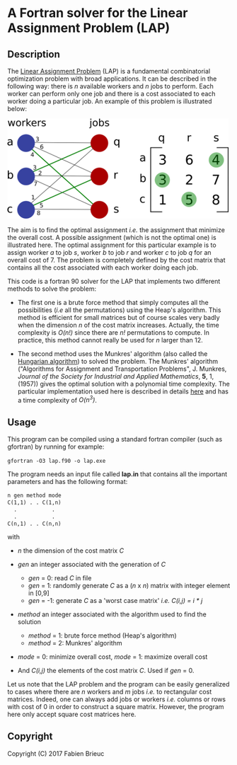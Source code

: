 # A Fortran solver for the Linear Assignment Problem (LAP)

## Description

The [Linear Assignment Problem](https://en.wikipedia.org/wiki/Assignment_problem) (LAP) is a fundamental combinatorial optimization problem with broad applications. It can be described in the following way: there is *n* available workers  and *n* jobs to perform. Each worker can perform only one job and there is a cost associated to each worker doing a particular job. An example of this problem is illustrated below:

<img src="lap.png" width="500">

The aim is to find the optimal assignment *i.e.* the assignment that minimize the overall cost. A possible assignment (which is not the optimal one) is illustrated here. The optimal assignment for this particular example is to assign worker *a* to job *s*, worker *b* to job *r* and worker *c* to job *q* for an overall cost of 7. The problem is completely defined by the cost matrix that contains all the cost associated with each worker doing each job.

This code is a fortran 90 solver for the LAP that implements two different methods to solve the problem:

* The first one is a brute force method that simply computes all the possibilities (*i.e* all the permutations) using the Heap's algorithm. This method is efficient for small matrices but of course scales very badly when the dimension *n* of the cost matrix increases. Actually, the time complexity is *O(n!)* since there are *n!* permutations to compute. In practice, this method cannot really be used for *n* larger than 12.

* The second method uses the Munkres' algorithm (also called the [Hungarian algorithm](https://en.wikipedia.org/wiki/Hungarian_algorithm)) to solved the problem. The Munkres' algorithm ("Algorithms for Assignment and Transportation Problems", J. Munkres, *Journal of the Society for Industrial and Applied Mathematics*, **5**, 1, (1957)) gives the optimal solution with a polynomial time complexity. The particular implementation used here is described in details [here](http://csclab.murraystate.edu/%7Ebob.pilgrim/445/munkres.html) and has a time complexity of *O(n<sup>3</sup>)*.

## Usage

This program can be compiled using a standard fortran compiler (such as gfortran) by running for example:

`gfortran -O3 lap.f90 -o lap.exe`

The program needs an input file called **lap.in** that contains all the important
parameters and has the following format:

    n gen method mode
    C(1,1) . . C(1,n)
      .           .
      .           .
    C(n,1) . . C(n,n)

with

* *n* the dimension of the cost matrix *C*

* *gen* an integer associated with the generation of *C*
   * *gen* = 0: read *C* in file
   * *gen* = 1: randomly generate *C* as a (*n* x *n*) matrix with integer element in [0,9]
   * *gen* = -1: generate *C* as a 'worst case matrix' *i.e.* *C(i,j) = i * j*

* *method* an integer associated with the algorithm used to find the solution
   * *method* = 1: brute force method (Heap's algorithm)
   * *method* = 2: Munkres' algorithm

* *mode* = 0: minimize overall cost, *mode* = 1: maximize overall cost

* And *C(i,j)* the elements of the cost matrix *C*. Used if *gen* = 0.

Let us note that the LAP problem and the program can be easily generalized to cases where there are *n* workers and *m* jobs *i.e.* to rectangular cost matrices. Indeed, one can always add jobs or workers *i.e.* columns or rows with cost of 0 in order to construct a square matrix. However, the program here only accept square cost matrices here.

## Copyright

Copyright (C) 2017 Fabien Brieuc
